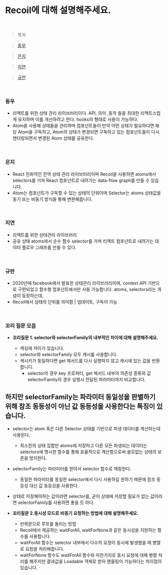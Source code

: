 # Recoil에 대해 설명해주세요.

<br />

> 목차

> [동우](#동우)

> [은지](#은지)

> [지연](#지연)

> [규란](규란)

<br />

### 동우

- 리액트를 위한 상태 관리 라이브러리이다. API, 의미 ,동작 들을 최대한 리액트스럽게 유지하며 이를 개선하려고 한다. hooks의 형태로 사용이 가능하다.
- Atom을 사용해 상태들을 관리하며 컴포넌트들이 만약 어떤 상태가 필요하다면 해당 Atom을 구독하고, Atom의 상태가 변경되면 구독하고 있는 컴포넌트들이 다시 렌더링되면서 변경된 Atom 상태를 공유한다.

<br />

### 은지

- React 친화적인 전역 상태 관리 라이브러리이며 Recoil을 사용하면 atoms에서 selectors를 거쳐 React 컴포넌트로 내려가는 data-flow graph를 만들 수 있습니다.
- Atom는 컴포넌트가 구독할 수 있는 상태의 단위이며 Selector는 atoms 상태값을 동기 또는 비동기 방식을 통해 변환해줍니다.

<br />

### 지연

- 리액트를 위한 상태관리 라이브러리
- 공유 상태 atoms에서 순수 함수 selector를 거쳐 리액트 컴포넌트로 내려가는 데이터 플로우 그래프를 만들 수 있다.

<br />

### 규란

- 2020년에 facebook에서 발표한 상태관리 라이브러리이며, context API 기반으로 구현되었고 함수형 컴포넌트에서만 사용 가능합니다. atoms, selectors라는 개념이 등장하는데,
- Recoil에서 상태의 단위를 의미함 | 업데이트, 구독이 가능

<br />

### 꼬리 질문 모음

- **꼬리질문 1. selector와 selectorFamily의 내부적인 차이에 대해 설명해주세요.**

  - 캐싱에 차이가 있습니다.
  - selector와 selectorFamily 모두 캐시를 사용합니다.
  - 캐시키가 동일하다면 get 메서드를 다시 실행하지 않고 캐시에 있는 값을 반환합니다.
    - selector의 경우 key 프로퍼티, get 메서드 내부의 의존성 종류와 값
      selectorFamily의 경우 실행시 전달된 파라미터까지 비교합니다.

## 하지만 selectorFamily는 파라미터 동일성을 판별하기 위해 참조 동등성이 아닌 값 동등성을 사용한다는 특징이 있습니다.

- selector는 atom 혹은 다른 Selector 상태를 기반으로 파생 데이터를 계산하는데 사용된다.
  - 최소한의 상태 집합만 atoms에 저장하고 다른 모든 파생되는 데이터는 selectors에 명시한 함수를 통해 효율적으로 계산함으로써 쓸모없는 상태의 보존을 방지한다.
- selectorFamily는 파라미터를 받아서 selector 함수로 매핑한다.
  - 동일한 파라미터를 동일한 selector에서 다시 사용하길 원하기 때문에 참조 동등성 대신 값 동등성을 사용한다.
- 상태로 저장해야하는 값이라면 selector를, 굳이 상태에 저장할 필요가 없는 값이라면 selectorFamily를 사용하면 좋을 듯 하다.

- **꼬리질문 2.동시성 모드로 비동기 요청하는 방법에 대해 설명해주세요.**
  - 반복문으로 루프를 돌리는 방법
  - Recoil에서 제공하는 waitForAll, waitForNone과 같은 동시성을 지원하는 함수를 사용합니다.
  - waitForAll 함수는 selector 내부에서 다수의 요청이 동시에 발생했을 때 병렬로 요청을 처리해줍니다.
  - waitForNone 함수도 waitForAll 함수와 마찬가지로 동시 요청에 대해 병렬 처리를 해주지만 결과값을 Loadable 객체로 받아 핸들링이 가능하다는 차이점이 있습니다.
